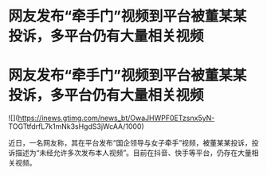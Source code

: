 # 网友发布“牵手门”视频到平台被董某某投诉，多平台仍有大量相关视频

# 网友发布“牵手门”视频到平台被董某某投诉，多平台仍有大量相关视频

![](https://inews.gtimg.com/news_bt/OwaJHWPF0ETzsnx5yN-
TOGTtfdrfL7k1mNk3sHgdS3jWcAA/1000)

近日，一名网友称，其在平台发布“国企领导与女子牵手”视频，被董某某投诉，投诉描述为“未经允许多次发布本人视频”。目前在抖音、快手等平台，仍存在大量相关视频。

